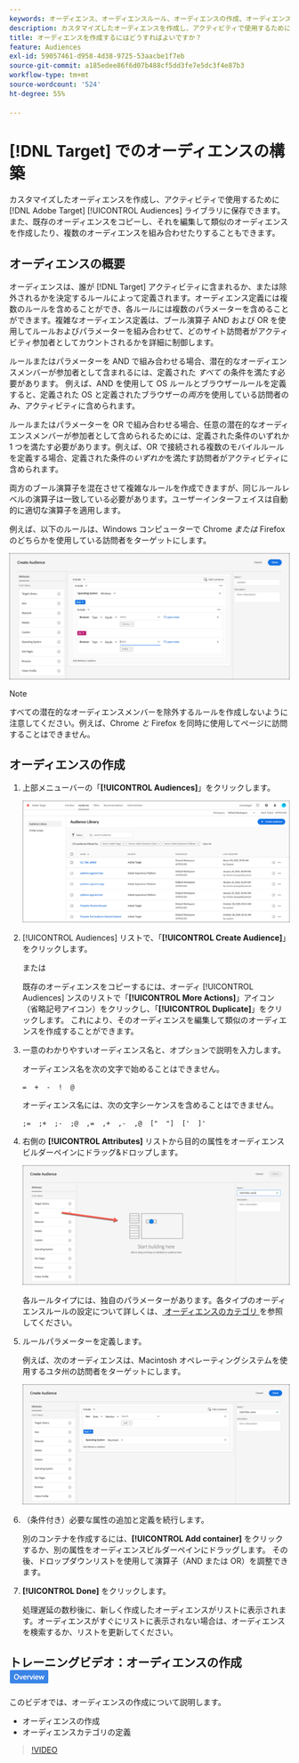 ```yaml
---
keywords: オーディエンス、オーディエンスルール、オーディエンスの作成、オーディエンスの作成
description: カスタマイズしたオーディエンスを作成し、アクティビティで使用するために  [!DNL Adobe Target] [!UICONTROL Audiences] ライブラリに保存する方法を説明します。
title: オーディエンスを作成するにはどうすればよいですか？
feature: Audiences
exl-id: 59057461-d958-4d38-9725-53aacbe1f7eb
source-git-commit: a185edee86f6d07b488cf5dd3fe7e5dc3f4e87b3
workflow-type: tm+mt
source-wordcount: '524'
ht-degree: 55%

---
```


# [!DNL Target] でのオーディエンスの構築

カスタマイズしたオーディエンスを作成し、アクティビティで使用するために [!DNL Adobe Target] [!UICONTROL Audiences] ライブラリに保存できます。 また、既存のオーディエンスをコピーし、それを編集して類似のオーディエンスを作成したり、複数のオーディエンスを組み合わせたりすることもできます。

## オーディエンスの概要

オーディエンスは、誰が [!DNL Target] アクティビティに含まれるか、または除外されるかを決定するルールによって定義されます。オーディエンス定義には複数のルールを含めることができ、各ルールには複数のパラメーターを含めることができます。複雑なオーディエンス定義は、ブール演算子 AND および OR を使用してルールおよびパラメーターを組み合わせて、どのサイト訪問者がアクティビティ参加者としてカウントされるかを詳細に制御します。

ルールまたはパラメーターを AND で組み合わせる場合、潜在的なオーディエンスメンバーが参加者として含まれるには、定義された *すべて* の条件を満たす必要があります。 例えば、AND を使用して OS ルールとブラウザールールを定義すると、定義された OS と定義されたブラウザーの&#x200B;*両方*&#x200B;を使用している訪問者のみ、アクティビティに含められます。

ルールまたはパラメーターを OR で組み合わせる場合、任意の潜在的なオーディエンスメンバーが参加者として含められるためには、定義された条件のいずれか 1 つを満たす必要があります。例えば、OR で接続される複数のモバイルルールを定義する場合、定義された条件の&#x200B;*いずれか*&#x200B;を満たす訪問者がアクティビティに含められます。

両方のブール演算子を混在させて複雑なルールを作成できますが、同じルールレベルの演算子は一致している必要があります。ユーザーインターフェイスは自動的に適切な演算子を適用します。

例えば、以下のルールは、Windows コンピューターで Chrome *または* Firefox のどちらかを使用している訪問者をターゲットにします。

![オーディエンスを作成](assets/audience_create.png)

>[!NOTE]
>
>すべての潜在的なオーディエンスメンバーを除外するルールを作成しないように注意してください。例えば、Chrome *と* Firefox を同時に使用してページに訪問することはできません。

## オーディエンスの作成

1. 上部メニューバーの「**[!UICONTROL Audiences]**」をクリックします。

   ![audiences_list 画像 ](assets/audiences_list.png)

1. [!UICONTROL Audiences] リストで、「**[!UICONTROL Create Audience]**」をクリックします。

   または

   既存のオーディエンスをコピーするには、オーディ [!UICONTROL Audiences] ンスのリストで「**[!UICONTROL More Actions]**」アイコン（省略記号アイコン）をクリックし、「**[!UICONTROL Duplicate]**」をクリックします。 これにより、そのオーディエンスを編集して類似のオーディエンスを作成することができます。

1. 一意のわかりやすいオーディエンス名と、オプションで説明を入力します。

   オーディエンス名を次の文字で始めることはできません。

   `=  +  -  !  @`

   オーディエンス名には、次の文字シーケンスを含めることはできません。

   `;=  ;+  ;-  ;@  ,=  ,+  ,-  ,@  ["  "]  ['  ]'`

1. 右側の **[!UICONTROL Attributes]** リストから目的の属性をオーディエンスビルダーペインにドラッグ&amp;ドロップします。

   ![ 属性をドラッグ&amp;ドロップ ](assets/drag-attribute.png)

   各ルールタイプには、独自のパラメーターがあります。各タイプのオーディエンスルールの設定について詳しくは、[ オーディエンスのカテゴリ ](/help/main/c-target/c-audiences/c-target-rules/target-rules.md#concept_E3A77E42F1644503A829B5107B20880D) を参照してください。

1. ルールパラメーターを定義します。

   例えば、次のオーディエンスは、Macintosh オペレーティングシステムを使用するユタ州の訪問者をターゲットにします。

   ![ ユタ州/Macintosh オーディエンス ](assets/adience-builder.png)

1. （条件付き）必要な属性の追加と定義を続行します。

   別のコンテナを作成するには、**[!UICONTROL Add container]** をクリックするか、別の属性をオーディエンスビルダーペインにドラッグします。 その後、ドロップダウンリストを使用して演算子（AND または OR）を調整できます。

1. **[!UICONTROL Done]** をクリックします。

   処理遅延の数秒後に、新しく作成したオーディエンスがリストに表示されます。オーディエンスがすぐにリストに表示されない場合は、オーディエンスを検索するか、リストを更新してください。

## トレーニングビデオ：オーディエンスの作成 ![ 概要バッジ ](/help/main/assets/overview.png)

このビデオでは、オーディエンスの作成について説明します。

* オーディエンスの作成
* オーディエンスカテゴリの定義

>[!VIDEO](https://video.tv.adobe.com/v/17392)
